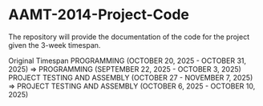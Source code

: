 # AAMT-2014-Project-Code
The repository will provide the documentation of the code for the project given the 3-week timespan.

Original Timespan
  PROGRAMMING (OCTOBER 20, 2025 - OCTOBER 31, 2025)
  => PROGRAMMING (SEPTEMBER 22, 2025 - OCTOBER 3, 2025)
  PROJECT TESTING AND ASSEMBLY (OCTOBER 27 - NOVEMBER 7, 2025)
  => PROJECT TESTING AND ASSEMBLY (OCTOBER 6, 2025 - OCTOBER 10, 2025)

